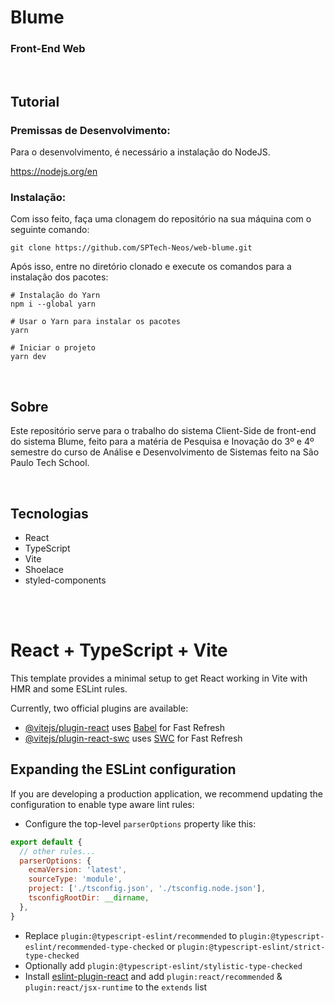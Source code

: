 # Blume
### Front-End Web

<br>


## Tutorial
### Premissas de Desenvolvimento:
Para o desenvolvimento, é necessário a instalação do NodeJS.

https://nodejs.org/en

### Instalação:
Com isso feito, faça uma clonagem do repositório na sua máquina com o seguinte comando:
```Shell
git clone https://github.com/SPTech-Neos/web-blume.git
```

Após isso, entre no diretório clonado e execute os comandos para a instalação dos pacotes:
```Shell
# Instalação do Yarn
npm i --global yarn

# Usar o Yarn para instalar os pacotes
yarn

# Iniciar o projeto
yarn dev
```

<br> 

## Sobre
Este repositório serve para o trabalho do sistema Client-Side de front-end do sistema Blume, feito para a matéria de Pesquisa e Inovação do 3º e 4º semestre do curso de Análise e Desenvolvimento de Sistemas feito na São Paulo Tech School.

<br>

## Tecnologias
- React
- TypeScript
- Vite
- Shoelace
- styled-components

<br> <br>

# React + TypeScript + Vite

This template provides a minimal setup to get React working in Vite with HMR and some ESLint rules.

Currently, two official plugins are available:

- [@vitejs/plugin-react](https://github.com/vitejs/vite-plugin-react/blob/main/packages/plugin-react/README.md) uses [Babel](https://babeljs.io/) for Fast Refresh
- [@vitejs/plugin-react-swc](https://github.com/vitejs/vite-plugin-react-swc) uses [SWC](https://swc.rs/) for Fast Refresh

## Expanding the ESLint configuration

If you are developing a production application, we recommend updating the configuration to enable type aware lint rules:

- Configure the top-level `parserOptions` property like this:

```js
export default {
  // other rules...
  parserOptions: {
    ecmaVersion: 'latest',
    sourceType: 'module',
    project: ['./tsconfig.json', './tsconfig.node.json'],
    tsconfigRootDir: __dirname,
  },
}
```

- Replace `plugin:@typescript-eslint/recommended` to `plugin:@typescript-eslint/recommended-type-checked` or `plugin:@typescript-eslint/strict-type-checked`
- Optionally add `plugin:@typescript-eslint/stylistic-type-checked`
- Install [eslint-plugin-react](https://github.com/jsx-eslint/eslint-plugin-react) and add `plugin:react/recommended` & `plugin:react/jsx-runtime` to the `extends` list
